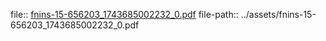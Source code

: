file:: [fnins-15-656203_1743685002232_0.pdf](../assets/fnins-15-656203_1743685002232_0.pdf)
file-path:: ../assets/fnins-15-656203_1743685002232_0.pdf
